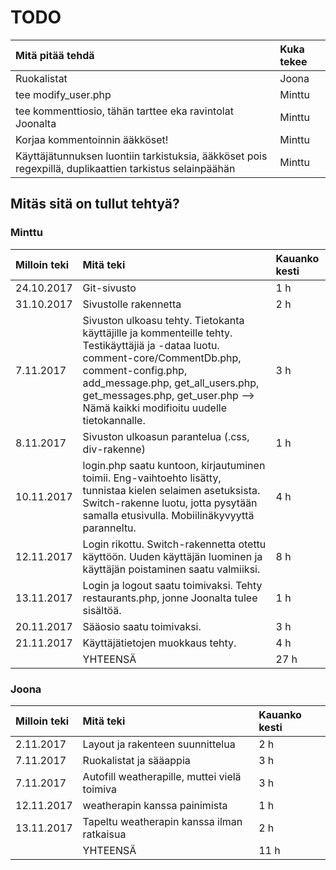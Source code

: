 # TODO

| Mitä pitää tehdä | Kuka tekee |
|:--|:--|
| Ruokalistat | Joona |
| tee modify_user.php | Minttu |
| tee kommenttiosio, tähän tarttee eka ravintolat Joonalta | Minttu |
| Korjaa kommentoinnin ääkköset! | Minttu |
| Käyttäjätunnuksen luontiin tarkistuksia, ääkköset pois regexpillä, duplikaattien tarkistus selainpäähän | Minttu |

## Mitäs sitä on tullut tehtyä?

### Minttu

| Milloin teki | Mitä teki | Kauanko kesti |
|:--|:--|:--|
| 24.10.2017 | Git-sivusto | 1 h |
| 31.10.2017 | Sivustolle rakennetta | 2 h |
| 7.11.2017 | Sivuston ulkoasu tehty. Tietokanta käyttäjille ja kommenteille tehty. Testikäyttäjiä ja -dataa luotu. comment-core/CommentDb.php, comment-config.php, add_message.php, get_all_users.php, get_messages.php, get_user.php --> Nämä kaikki modifioitu uudelle tietokannalle. | 3 h |
| 8.11.2017 | Sivuston ulkoasun parantelua (.css, div-rakenne) | 1 h |
| 10.11.2017 | login.php saatu kuntoon, kirjautuminen toimii. Eng-vaihtoehto lisätty, tunnistaa kielen selaimen asetuksista. Switch-rakenne luotu, jotta pysytään samalla etusivulla. Mobiilinäkyvyyttä paranneltu. | 4 h |
| 12.11.2017 | Login rikottu. Switch-rakennetta otettu käyttöön. Uuden käyttäjän luominen ja käyttäjän poistaminen saatu valmiiksi. | 8 h |
| 13.11.2017 | Login ja logout saatu toimivaksi. Tehty restaurants.php, jonne Joonalta tulee sisältöä. | 1 h |
| 20.11.2017 | Sääosio saatu toimivaksi. | 3 h |
| 21.11.2017 | Käyttäjätietojen muokkaus tehty. | 4 h |
|  | YHTEENSÄ | 27 h |

### Joona

| Milloin teki | Mitä teki | Kauanko kesti |
|:--|:--|:--|
| 2.11.2017 | Layout ja rakenteen suunnittelua | 2 h |
| 7.11.2017 | Ruokalistat ja sääappia | 3 h |
| 7.11.2017 | Autofill weatherapille, muttei vielä toimiva | 3 h |
| 12.11.2017 | weatherapin kanssa painimista | 1 h |
| 13.11.2017 | Tapeltu weatherapin kanssa ilman ratkaisua | 2 h |
|  | YHTEENSÄ | 11 h |
